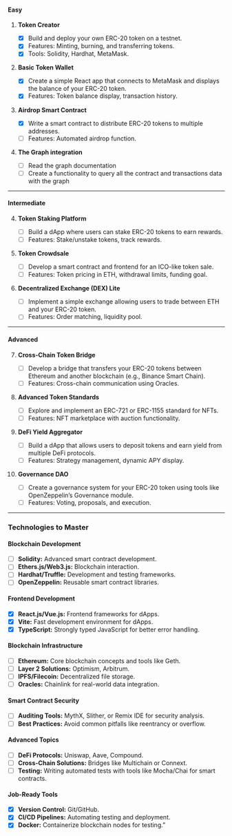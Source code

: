 #### **Easy**

1.  **Token Creator**

    - [x] Build and deploy your own ERC-20 token on a testnet.
    - [x] Features: Minting, burning, and transferring tokens.
    - [x] Tools: Solidity, Hardhat, MetaMask.

2.  **Basic Token Wallet**

    - [x] Create a simple React app that connects to MetaMask and displays the balance of your ERC-20 token.
    - [x] Features: Token balance display, transaction history.

3.  **Airdrop Smart Contract**

    - [x] Write a smart contract to distribute ERC-20 tokens to multiple addresses.
    - [ ] Features: Automated airdrop function.

4.  **The Graph integration**

    - [ ] Read the graph documentation
    - [ ] Create a functionality to query all the contract and transactions data with the graph

---

#### **Intermediate**

4.  **Token Staking Platform**

    - [ ] Build a dApp where users can stake ERC-20 tokens to earn rewards.
    - [ ] Features: Stake/unstake tokens, track rewards.

5.  **Token Crowdsale**

    - [ ] Develop a smart contract and frontend for an ICO-like token sale.
    - [ ] Features: Token pricing in ETH, withdrawal limits, funding goal.

6.  **Decentralized Exchange (DEX) Lite**

    - [ ] Implement a simple exchange allowing users to trade between ETH and your ERC-20 token.
    - [ ] Features: Order matching, liquidity pool.

---

#### **Advanced**

7.  **Cross-Chain Token Bridge**

    - [ ] Develop a bridge that transfers your ERC-20 tokens between Ethereum and another blockchain (e.g., Binance Smart Chain).
    - [ ] Features: Cross-chain communication using Oracles.

8.  **Advanced Token Standards**

    - [ ] Explore and implement an ERC-721 or ERC-1155 standard for NFTs.
    - [ ] Features: NFT marketplace with auction functionality.

9.  **DeFi Yield Aggregator**

    - [ ] Build a dApp that allows users to deposit tokens and earn yield from multiple DeFi protocols.
    - [ ] Features: Strategy management, dynamic APY display.

10. **Governance DAO**

    - [ ] Create a governance system for your ERC-20 token using tools like OpenZeppelin’s Governance module.
    - [ ] Features: Voting, proposals, and execution.

---

### **Technologies to Master**

#### **Blockchain Development**

- [ ] **Solidity:** Advanced smart contract development.
- [ ] **Ethers.js/Web3.js:** Blockchain interaction.
- [ ] **Hardhat/Truffle:** Development and testing frameworks.
- [ ] **OpenZeppelin:** Reusable smart contract libraries.

#### **Frontend Development**

- [x] **React.js/Vue.js:** Frontend frameworks for dApps.
- [x] **Vite:** Fast development environment for dApps.
- [x] **TypeScript:** Strongly typed JavaScript for better error handling.

#### **Blockchain Infrastructure**

- [ ] **Ethereum:** Core blockchain concepts and tools like Geth.
- [ ] **Layer 2 Solutions:** Optimism, Arbitrum.
- [ ] **IPFS/Filecoin:** Decentralized file storage.
- [ ] **Oracles:** Chainlink for real-world data integration.

#### **Smart Contract Security**

- [ ] **Auditing Tools:** MythX, Slither, or Remix IDE for security analysis.
- [ ] **Best Practices:** Avoid common pitfalls like reentrancy or overflow.

#### **Advanced Topics**

- [ ] **DeFi Protocols:** Uniswap, Aave, Compound.
- [ ] **Cross-Chain Solutions:** Bridges like Multichain or Connext.
- [ ] **Testing:** Writing automated tests with tools like Mocha/Chai for smart contracts.

#### **Job-Ready Tools**

- [x] **Version Control:** Git/GitHub.
- [x] **CI/CD Pipelines:** Automating testing and deployment.
- [x] **Docker:** Containerize blockchain nodes for testing.”
